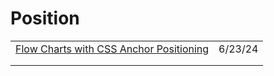 # Position

|                                                                                                               |         |
| ------------------------------------------------------------------------------------------------------------- | ------- |
| [Flow Charts with CSS Anchor Positioning](https://coryrylan.com/blog/flow-charts-with-css-anchor-positioning) | 6/23/24 |
|                                                                                                               |         |
|                                                                                                               |         |
